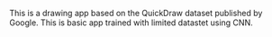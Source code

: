This is a drawing app based on the QuickDraw dataset published by Google. This is basic app trained with limited datastet using CNN.
